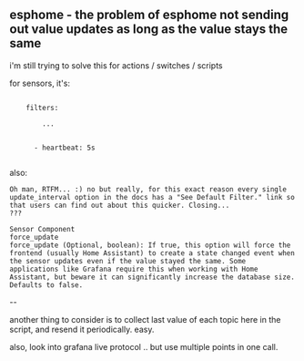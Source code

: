 


## esphome - the problem of esphome not sending out value updates as long as the value stays the same

i'm still trying to solve this for actions / switches / scripts

for sensors, it's:
```
    
    filters:

		...      

      
      - heartbeat: 5s


```





also:

```
Oh man, RTFM... :) no but really, for this exact reason every single update_interval option in the docs has a "See Default Filter." link so that users can find out about this quicker. Closing...
???

Sensor Component
force_update
force_update (Optional, boolean): If true, this option will force the frontend (usually Home Assistant) to create a state changed event when the sensor updates even if the value stayed the same. Some applications like Grafana require this when working with Home Assistant, but beware it can significantly increase the database size. Defaults to false.
```

--

another thing to consider is to collect last value of each topic here in the script, and resend it periodically. easy.

also, look into grafana live protocol .. but use multiple points in one call.

